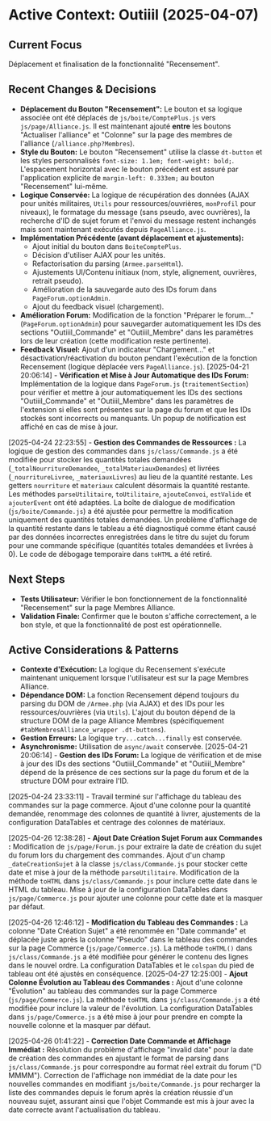 # Active Context: Outiiil (2025-04-07)

## Current Focus
Déplacement et finalisation de la fonctionnalité "Recensement".

## Recent Changes & Decisions
- **Déplacement du Bouton "Recensement":** Le bouton et sa logique associée ont été déplacés de `js/boite/ComptePlus.js` vers `js/page/Alliance.js`. Il est maintenant ajouté **entre** les boutons "Actualiser l'alliance" et "Colonne" sur la page des membres de l'alliance (`/alliance.php?Membres`).
- **Style du Bouton:** Le bouton "Recensement" utilise la classe `dt-button` et les styles personnalisés `font-size: 1.1em; font-weight: bold;`. L'espacement horizontal avec le bouton précédent est assuré par l'application explicite de `margin-left: 0.333em;` au bouton "Recensement" lui-même.
- **Logique Conservée:** La logique de récupération des données (AJAX pour unités militaires, `Utils` pour ressources/ouvrières, `monProfil` pour niveaux), le formatage du message (sans pseudo, avec ouvrières), la recherche d'ID de sujet forum et l'envoi du message restent inchangés mais sont maintenant exécutés depuis `PageAlliance.js`.
- **Implémentation Précédente (avant déplacement et ajustements):**
    - Ajout initial du bouton dans `BoiteComptePlus`.
    - Décision d'utiliser AJAX pour les unités.
    - Refactorisation du parsing (`Armee.parseHtml`).
    - Ajustements UI/Contenu initiaux (nom, style, alignement, ouvrières, retrait pseudo).
    - Amélioration de la sauvegarde auto des IDs forum dans `PageForum.optionAdmin`.
    - Ajout du feedback visuel (chargement).
- **Amélioration Forum:** Modification de la fonction "Préparer le forum..." (`PageForum.optionAdmin`) pour sauvegarder automatiquement les IDs des sections "Outiiil_Commande" et "Outiiil_Membre" dans les paramètres lors de leur création (cette modification reste pertinente).
- **Feedback Visuel:** Ajout d'un indicateur "Chargement..." et désactivation/réactivation du bouton pendant l'exécution de la fonction Recensement (logique déplacée vers `PageAlliance.js`).
[2025-04-21 20:06:14] - **Vérification et Mise à Jour Automatique des IDs Forum:** Implémentation de la logique dans `PageForum.js` (`traitementSection`) pour vérifier et mettre à jour automatiquement les IDs des sections "Outiiil_Commande" et "Outiiil_Membre" dans les paramètres de l'extension si elles sont présentes sur la page du forum et que les IDs stockés sont incorrects ou manquants. Un popup de notification est affiché en cas de mise à jour.

[2025-04-24 22:23:55] - **Gestion des Commandes de Ressources :** La logique de gestion des commandes dans `js/class/Commande.js` a été modifiée pour stocker les quantités totales demandées (`_totalNourritureDemandee`, `_totalMateriauxDemandes`) et livrées (`_nourritureLivree`, `_materiauxLivres`) au lieu de la quantité restante. Les getters `nourriture` et `materiaux` calculent désormais la quantité restante. Les méthodes `parseUtilitaire`, `toUtilitaire`, `ajouteConvoi`, `estValide` et `ajouterEvent` ont été adaptées. La boîte de dialogue de modification (`js/boite/Commande.js`) a été ajustée pour permettre la modification uniquement des quantités totales demandées. Un problème d'affichage de la quantité restante dans le tableau a été diagnostiqué comme étant causé par des données incorrectes enregistrées dans le titre du sujet du forum pour une commande spécifique (quantités totales demandées et livrées à 0). Le code de débogage temporaire dans `toHTML` a été retiré.
## Next Steps
- **Tests Utilisateur:** Vérifier le bon fonctionnement de la fonctionnalité "Recensement" sur la page Membres Alliance.
- **Validation Finale:** Confirmer que le bouton s'affiche correctement, a le bon style, et que la fonctionnalité de post est opérationnelle.

## Active Considerations & Patterns
- **Contexte d'Exécution:** La logique du Recensement s'exécute maintenant uniquement lorsque l'utilisateur est sur la page Membres Alliance.
- **Dépendance DOM:** La fonction Recensement dépend toujours du parsing du DOM de `/Armee.php` (via AJAX) et des IDs pour les ressources/ouvrières (via `Utils`). L'ajout du bouton dépend de la structure DOM de la page Alliance Membres (spécifiquement `#tabMembresAlliance_wrapper .dt-buttons`).
- **Gestion Erreurs:** La logique `try...catch...finally` est conservée.
- **Asynchronisme:** Utilisation de `async/await` conservée.
[2025-04-21 20:06:14] - **Gestion des IDs Forum:** La logique de vérification et de mise à jour des IDs des sections "Outiiil_Commande" et "Outiiil_Membre" dépend de la présence de ces sections sur la page du forum et de la structure DOM pour extraire l'ID.

[2025-04-24 23:33:11] - Travail terminé sur l'affichage du tableau des commandes sur la page commerce. Ajout d'une colonne pour la quantité demandée, renommage des colonnes de quantité à livrer, ajustements de la configuration DataTables et centrage des colonnes de matériaux.

[2025-04-26 12:38:28] - **Ajout Date Création Sujet Forum aux Commandes :** Modification de `js/page/Forum.js` pour extraire la date de création du sujet du forum lors du chargement des commandes. Ajout d'un champ `_dateCreationSujet` à la classe `js/class/Commande.js` pour stocker cette date et mise à jour de la méthode `parseUtilitaire`. Modification de la méthode `toHTML` dans `js/class/Commande.js` pour inclure cette date dans le HTML du tableau. Mise à jour de la configuration DataTables dans `js/page/Commerce.js` pour ajouter une colonne pour cette date et la masquer par défaut.

[2025-04-26 12:46:12] - **Modification du Tableau des Commandes :** La colonne "Date Création Sujet" a été renommée en "Date commande" et déplacée juste après la colonne "Pseudo" dans le tableau des commandes sur la page Commerce (`js/page/Commerce.js`). La méthode `toHTML()` dans `js/class/Commande.js` a été modifiée pour générer le contenu des lignes dans le nouvel ordre. La configuration DataTables et le `colspan` du pied de tableau ont été ajustés en conséquence.
[2025-04-27 12:25:00] - **Ajout Colonne Évolution au Tableau des Commandes :** Ajout d'une colonne "Évolution" au tableau des commandes sur la page Commerce (`js/page/Commerce.js`). La méthode `toHTML` dans `js/class/Commande.js` a été modifiée pour inclure la valeur de l'évolution. La configuration DataTables dans `js/page/Commerce.js` a été mise à jour pour prendre en compte la nouvelle colonne et la masquer par défaut.

[2025-04-26 01:41:22] - **Correction Date Commande et Affichage Immédiat :** Résolution du problème d'affichage "invalid date" pour la date de création des commandes en ajustant le format de parsing dans `js/class/Commande.js` pour correspondre au format réel extrait du forum ("D MMMM"). Correction de l'affichage non immédiat de la date pour les nouvelles commandes en modifiant `js/boite/Commande.js` pour recharger la liste des commandes depuis le forum après la création réussie d'un nouveau sujet, assurant ainsi que l'objet Commande est mis à jour avec la date correcte avant l'actualisation du tableau.
